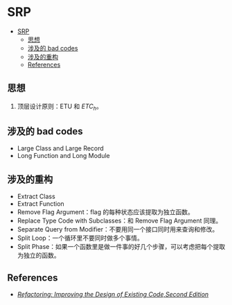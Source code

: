 # SRP

<!-- TOC -->

- [SRP](#srp)
    - [思想](#思想)
    - [涉及的 bad codes](#涉及的-bad-codes)
    - [涉及的重构](#涉及的重构)
    - [References](#references)

<!-- /TOC -->


## 思想
1. 顶层设计原则：ETU 和 $ETC_h$。


## 涉及的 bad codes
* Large Class and Large Record
* Long Function and Long Module


## 涉及的重构
* Extract Class
* Extract Function
* Remove Flag Argument：flag 的每种状态应该提取为独立函数。
* Replace Type Code with Subclasses：和 Remove Flag Argument 同理。
* Separate Query from Modifier：不要用同一个接口同时用来查询和修改。
* Split Loop：一个循环里不要同时做多个事情。
* Split Phase：如果一个函数里是做一件事的好几个步骤，可以考虑把每个提取为独立的函数。


## References
* [*Refactoring: Improving the Design of Existing Code,Second Edition*](https://book.douban.com/subject/30332135/)
